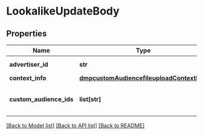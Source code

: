 # LookalikeUpdateBody

## Properties
Name | Type | Description | Notes
------------ | ------------- | ------------- | -------------
**advertiser_id** | **str** | Advertiser ID. | [required] 
**context_info** | [**dmpcustomAudiencefileuploadContextInfo**](dmpcustomAudiencefileuploadContextInfo.md) |  | [optional] 
**custom_audience_ids** | **list[str]** | A list of custom audience IDs. | [required] 

[[Back to Model list]](../README.md#documentation-for-models) [[Back to API list]](../README.md#documentation-for-api-endpoints) [[Back to README]](../README.md)

